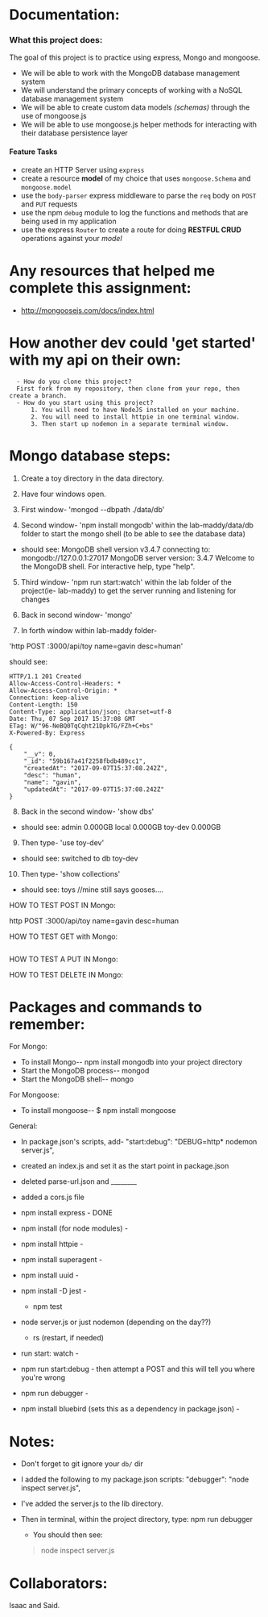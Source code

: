 # Documentation:

### What this project does:
   The goal of this project is to practice using express, Mongo and mongoose.

  * We will be able to work with the MongoDB database management system
  * We will understand the primary concepts of working with a NoSQL database management system
  * We will be able to create custom data models *(schemas)* through the use of mongoose.js
  * We will be able to use mongoose.js helper methods for interacting with their database persistence layer

#### Feature Tasks
  * create an HTTP Server using `express`
  * create a resource **model** of my choice that uses `mongoose.Schema` and `mongoose.model`
  * use the `body-parser` express middleware to parse the `req` body on `POST` and `PUT` requests
  * use the npm `debug` module to log the functions and methods that are being used in my application
  * use the express `Router` to create a route for doing **RESTFUL CRUD** operations against your _model_

# Any resources that helped me complete this assignment:
- http://mongoosejs.com/docs/index.html

# How another dev could 'get started' with my api on their own:
      - How do you clone this project?
      First fork from my repository, then clone from your repo, then create a branch.
      - How do you start using this project?
          1. You will need to have NodeJS installed on your machine.
          2. You will need to install httpie in one terminal window.
          3. Then start up nodemon in a separate terminal window.



# Mongo database steps:
1. Create a toy directory in the data directory.
2. Have four windows open.
3. First window- 'mongod --dbpath ./data/db'

4. Second window- 'npm install mongodb' within the lab-maddy/data/db folder to start the mongo shell (to be able to see the database data)
  - should see:
    MongoDB shell version v3.4.7
    connecting to: mongodb://127.0.0.1:27017
    MongoDB server version: 3.4.7
    Welcome to the MongoDB shell.
    For interactive help, type "help".

5. Third window- 'npm run start:watch' within the lab folder of the project(ie- lab-maddy) to get the server running and listening for changes
6. Back in second window- 'mongo'

7. In forth window within lab-maddy folder-

'http POST :3000/api/toy name=gavin desc=human'

should see:
```
HTTP/1.1 201 Created
Allow-Access-Control-Headers: *
Allow-Access-Control-Origin: *
Connection: keep-alive
Content-Length: 150
Content-Type: application/json; charset=utf-8
Date: Thu, 07 Sep 2017 15:37:08 GMT
ETag: W/"96-NeBQ0TqCqht21DpkTG/FZh+C+bs"
X-Powered-By: Express

{
    "__v": 0,
    "_id": "59b167a41f2258fbdb489cc1",
    "createdAt": "2017-09-07T15:37:08.242Z",
    "desc": "human",
    "name": "gavin",
    "updatedAt": "2017-09-07T15:37:08.242Z"
}
```

8. Back in the second window- 'show dbs'
  - should see:
  admin    0.000GB
  local    0.000GB
  toy-dev  0.000GB

9. Then type- 'use toy-dev'
  - should see:
  switched to db toy-dev

10. Then type- 'show collections'
  - should see:
  toys //mine still says gooses....






HOW TO TEST POST IN Mongo:

http POST :3000/api/toy name=gavin desc=human

HOW TO TEST GET with Mongo:

```

```

HOW TO TEST A PUT IN Mongo:



HOW TO TEST DELETE IN Mongo:


# Packages and commands to remember:
For Mongo:
- To install Mongo-- npm install mongodb into your project directory
- Start the MongoDB process-- mongod
- Start the MongoDB shell-- mongo

For Mongoose:
- To install mongoose-- $ npm install mongoose

General:
  - In package.json's scripts, add- "start:debug": "DEBUG=http* nodemon server.js",
  - created an index.js and set it as the start point in package.json
  - deleted parse-url.json and ________
  - added a cors.js file

  - npm install express - DONE
  - npm install (for node modules) -
  - npm install httpie -
  - npm install superagent -
  - npm install uuid -
  - npm install -D jest -
    - npm test

  - node server.js or just nodemon (depending on the day??)
    - rs (restart, if needed)
  - run start: watch -
  - npm run start:debug - then attempt a POST and this will tell you where you're wrong

  - npm run debugger -
  - npm install bluebird (sets this as a dependency in package.json) -

# Notes:
  - Don't forget to git ignore your `db/` dir

  - I added the following to my package.json scripts:
  "debugger": "node inspect server.js",

  - I've added the server.js to the lib directory.

  - Then in terminal, within the project directory, type:
  npm run debugger
    - You should then see:
    > node inspect server.js



# Collaborators:
Isaac and Said.
